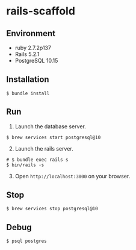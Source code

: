 # rails-scaffold

## Environment

- ruby 2.7.2p137
- Rails 5.2.1
- PostgreSQL 10.15

## Installation

```shell
$ bundle install
```

## Run

1. Launch the database server.

```shell
$ brew services start postgresql@10
```

2. Launch the rails server.

```shell
# $ bundle exec rails s
$ bin/rails -s
```

3. Open `http://localhost:3000` on your browser.

## Stop

```shell
$ brew services stop postgresql@10
```

## Debug

```shell
$ psql postgres
```
